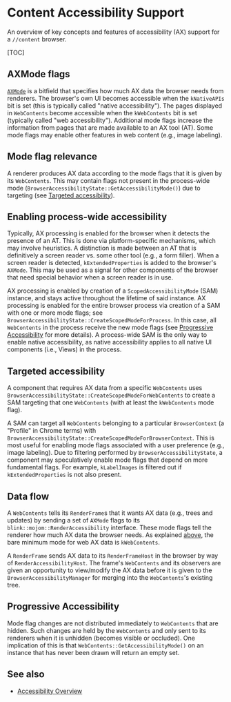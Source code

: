 # Content Accessibility Support

An overview of key concepts and features of accessibility (AX) support for a
`//content` browser.

[TOC]

## AXMode flags

[`AXMode`](/ui/accessibility/ax_mode.h) is a bitfield that specifies how much
AX data the browser needs from renderers. The browser's own UI becomes
accessible when the `kNativeAPIs` bit is set (this is typically called "native
accessibility"). The pages displayed in `WebContents` become accessible when the
`kWebContents` bit is set (typically called "web accessibility"). Additional
mode flags increase the information from pages that are made available to an AX
tool (AT). Some mode flags may enable other features in web content (e.g., image
labeling).

## Mode flag relevance

A renderer produces AX data according to the mode flags that it is given by its
`WebContents`. This may contain flags not present in the process-wide mode
(`BrowserAccessibilityState::GetAccessibilityMode()`) due to targeting (see
[Targeted accessibility](#Targeted-accessibility)).

## Enabling process-wide accessibility

Typically, AX processing is enabled for the browser when it detects the presence
of an AT. This is done via platform-specific mechanisms, which may involve
heuristics. A distinction is made between an AT that is definitively a screen
reader vs. some other tool (e.g., a form filler). When a screen reader is
detected, `kExtendedProperties` is added to the browser's `AXMode`. This may be
used as a signal for other components of the browser that need special behavior
when a screen reader is in use.

AX processing is enabled by creation of a `ScopedAccessibilityMode` (SAM)
instance, and stays active throughout the lifetime of said instance. AX
processing is enabled for the entire browser process via creation of a SAM with
one or more mode flags; see
`BrowserAccessibilityState::CreateScopedModeForProcess`. In this case, all
`WebContents` in the process receive the new mode flags (see [Progressive
Accessibility](#Progressive-Accessibility) for more details). A process-wide SAM
is the only way to enable native accessibility, as native accessibility applies
to all native UI components (i.e., Views) in the process.

## Targeted accessibility

A component that requires AX data from a specific `WebContents` uses
`BrowserAccessibilityState::CreateScopedModeForWebContents` to create a SAM
targeting that one `WebContents` (with at least the `kWebContents` mode flag).

A SAM can target all `WebContents` belonging to a particular `BrowserContext` (a
"Profile" in Chrome terms) with
`BrowserAccessibilityState::CreateScopedModeForBrowserContext`. This is most
useful for enabling mode flags associated with a user preference (e.g., image
labeling). Due to filtering performed by `BrowserAccessibilityState`, a
component may speculatively enable mode flags that depend on more fundamental
flags. For example, `kLabelImages` is filtered out if `kExtendedProperties` is
not also present.

## Data flow

A `WebContents` tells its `RenderFrame`s that it wants AX data (e.g., trees and
updates) by sending a set of `AXMode` flags to its
`blink::mojom::RenderAccessibility` interface. These mode flags tell the
renderer how much AX data the browser needs. As explained
[above](#AXMode-flags), the bare minimum mode for web AX data is `kWebContents`.

A `RenderFrame` sends AX data to its `RenderFrameHost` in the browser by way of
`RenderAccessibilityHost`. The frame's `WebContents` and its observers are given
an opportunity to view/modify the AX data before it is given to the
`BrowserAccessibilityManager` for merging into the `WebContents`'s existing
tree.

## Progressive Accessibility

Mode flag changes are not distributed immediately to `WebContents` that are
hidden. Such changes are held by the `WebContents` and only sent to its
renderers when it is unhidden (becomes visible or occluded). One implication of
this is that `WebContents::GetAccessibilityMode()` on an instance that has never
been drawn will return an empty set.

## See also

*   [Accessibility Overview](/docs/accessibility/overview.md)

